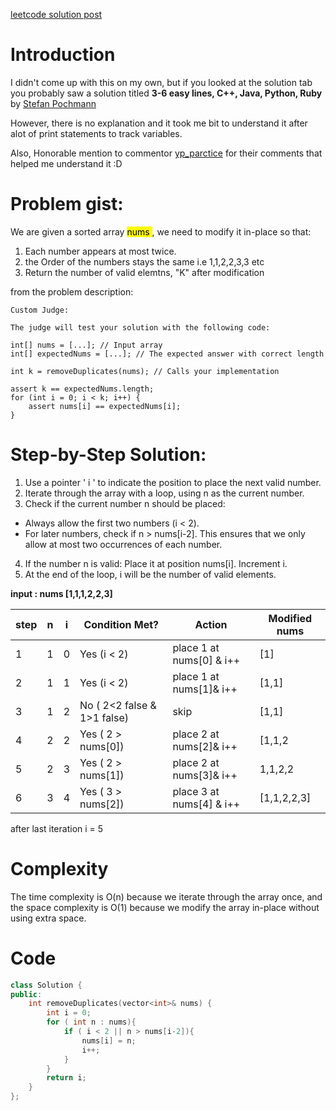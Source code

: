 [leetcode solution post](https://leetcode.com/problems/remove-duplicates-from-sorted-array-ii/solutions/6280855/step-by-step-guide-to-understanding-remove-duplicates-from-sorted-array-ii)

# Introduction
<!-- Describe your first thoughts on how to solve this problem. -->
I didn't come up with this on my own, but if you looked at the solution tab you probably saw a solution titled **3-6 easy lines, C++, Java, Python, Ruby** by [Stefan Pochmann](https://leetcode.com/u/stefanpochmann/) 

However, there is no explanation and it took me bit to understand it after alot of print statements to track variables.

Also, Honorable mention to commentor [yp_parctice](https://leetcode.com/u/yp_practice/) for their comments that helped me understand it :D

# Problem gist:


We are given a sorted array <mark> nums </mark> , we need to modify it in-place so that:
1. Each number appears at most twice.
2. the Order of the numbers stays the same i.e 1,1,2,2,3,3 etc
3. Return the number of valid elemtns, "K" after modification

from the problem description:
```
Custom Judge:

The judge will test your solution with the following code:

int[] nums = [...]; // Input array
int[] expectedNums = [...]; // The expected answer with correct length

int k = removeDuplicates(nums); // Calls your implementation

assert k == expectedNums.length;
for (int i = 0; i < k; i++) {
    assert nums[i] == expectedNums[i];
}

```

# Step-by-Step Solution:
1. Use a pointer ' i ' to indicate the position to place the next valid number.
2. Iterate through the array with a loop, using n as the current number.
3. Check if the current number n should be placed:
* Always allow the first two numbers (i < 2).
* For later numbers, check if n > nums[i-2]. This ensures that we only allow at most two occurrences of each number.
4. If the number n is valid:
Place it at position nums[i].
Increment i.
5. At the end of the loop, i will be the number of valid elements.

**input : nums [1,1,1,2,2,3]**

| step    | n  | i |  Condition Met? | Action | Modified nums|
| -------- | ------- | -------- | ------- | -------- | ------- |
| 1| 1 | 0 | Yes (i < 2) | place 1 at nums[0] & i++ | [1]
| 2| 1| 1| Yes (i < 2)| place 1 at nums[1]& i++ |[1,1] |
| 3| 1| 2| No ( 2<2 false & 1>1 false)| skip|[1,1] |
| 4| 2| 2| Yes ( 2 > nums[0]) | place 2 at nums[2]& i++  |[1,1,2|
| 5| 2| 3| Yes ( 2 > nums[1])| place 2 at nums[3]& i++ |1,1,2,2 |
| 6| 3| 4| Yes ( 3 > nums[2])| place 3 at nums[4] & i++ |[1,1,2,2,3] |

after last iteration i = 5

# Complexity
The time complexity is O(n) because we iterate through the array once, and the space complexity is O(1) because we modify the array in-place without using extra space.

# Code
```cpp []
class Solution {
public:
    int removeDuplicates(vector<int>& nums) {
        int i = 0;
        for ( int n : nums){
            if ( i < 2 || n > nums[i-2]){
                nums[i] = n;
                i++;
            }
        }
        return i;
    }
};
```
